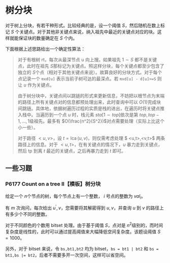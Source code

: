# 树分块

对于树上分块，有若干种形式。比较经典的是，设一个阈值 $S$，然后随机在数上标记 $S$ 个关键点。对于其他非关键点来说，纳入祖先中最近的关键点对应的块。这样就能保证块的数量确定在 $S$ 个内。

下面根据上述思路给出一个确定性算法：

> 对于有根树 rt，每次从最深节点 u 向上搜。如果祖先 $1 \sim S$​ 都不是关键点，此时在祖先 $S$​ 那标记为关键点。照这样分块，每个关键点都至少包含了独立的 $S$ ​个点（相对于其他关键点来说）。故算良好的分块方式。对于每个点记录一个 `mxd[u]` 表示当前子树可达的最深点。若 `mxd[u] - d[u]>=S` 则让 $u$​ 作为关键点。
>
> 由于树分块中，关键点间以跳链的形式来更新信息，不妨把以根节点为末端的路径上所有关键点对的信息都预处理出来，此时查询中可以 $O(1)$ ​完成块间跳链。具体地，依据树遍历过程的实质是栈的进出，在遍历时将关键点推入栈中。当遍历到一个点 $u$ ​时，栈元素 $sta[1\sim top]$ ​依次是第 $top,top-1,\dots,1$ ​级祖先。最多有 $O(\frac{n^2}{S^2})$ ​对点需要处理（实际上比这个小一些）。
>
> 对于路径 $<u,v>$​，设 $t = \operatorname{lca}(u,v)$​，则仅需考虑处理 $ <u,t>,<v,t>$ ​两条路径上的信息。对于 $<u,t>$​，在有关键点的情况下，$u$ ​暴力走到关键点，然后 tp 到离 $t$ ​最近的关键点，之后再暴力走到 $t$ ​即可。

## 一些习题

### P6177 Count on a tree II【模板】树分块

给定一个 $n$​ 个节点的树，每个节点上有一个整数， $i$​ 号点的整数为 $v a l_{i}$​。

有 $m$​ 次询问，每次给出 $u^{\prime}, v$​，您需要将其解密得到 $u, v$​，并查询 $u$​ 到 $v$​​​ 的路径上有多少个不同的整数。

对于不同颜色的个数用 bitset 处理。由于基于阈值 $S$​，点对是 $n^2$​ 级别的，而时间复杂度是线性的，此时可以通过提高阈值来大幅降低空间复杂度。该题设阈值 $S=1000$​​。

另外，对于 bitset 来说，令 `bs,bt1,bt2` 均为 bitset，`bs = bt1 | bt2` 和 `bs = bt1,bs |= bt2`，后者不需要多开一次空间，这样可以省空间。


